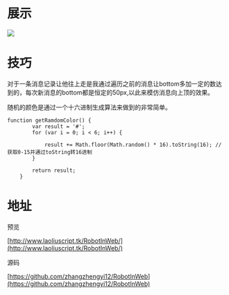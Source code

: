 
# 展示 #

![](http://ot7z7wqqo.bkt.clouddn.com/TIM%E5%9B%BE%E7%89%8720170801163541.png)

# 技巧 #

对于一条消息记录让他往上走是我通过遍历之前的消息让bottom多加一定的数达到的，每次新消息的bottom都是恒定的50px,以此来模仿消息向上顶的效果。

随机的颜色是通过一个十六进制生成算法来做到的非常简单。

	function getRamdomColor() {
		    var result = '#';
		    for (var i = 0; i < 6; i++) {
	
		        result += Math.floor(Math.random() * 16).toString(16); //获取0-15并通过toString转16进制
		    }
	
		    return result;
		}


# 地址 #

预览


[http://www.laoliuscript.tk/RobotInWeb/](http://www.laoliuscript.tk/RobotInWeb/)


源码

[https://github.com/zhangzhengyi12/RobotInWeb](https://github.com/zhangzhengyi12/RobotInWeb)
